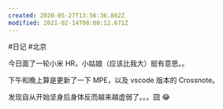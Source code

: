 ```yaml
---
created: 2020-05-27T13:56:36.882Z
modified: 2021-02-14T08:08:12.671Z
---
```

#日记 #北京

今日面了一轮小米 HR，小姑娘（应该比我大）挺有意思。。

下午和晚上算是更新了一下 MPE，以及 vscode 版本的 Crossnote。

发现自从开始坚身后身体反而越来越虚弱了。。。囧 😂 

